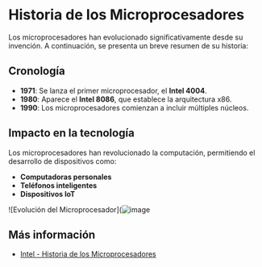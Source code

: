 # Historia de los Microprocesadores

Los microprocesadores han evolucionado significativamente desde su invención. A continuación, se presenta un breve resumen de su historia:

## Cronología

- **1971**: Se lanza el primer microprocesador, el **Intel 4004**.
- **1980**: Aparece el **Intel 8086**, que establece la arquitectura x86.
- **1990**: Los microprocesadores comienzan a incluir múltiples núcleos.

## Impacto en la tecnología

Los microprocesadores han revolucionado la computación, permitiendo el desarrollo de dispositivos como:

- **Computadoras personales**
- **Teléfonos inteligentes**
- **Dispositivos IoT**

![Evolución del Microprocesador](![image](https://github.com/user-attachments/assets/5f831ed2-ef00-4616-bd10-74c0f03a9728)

## Más información

- [Intel - Historia de los Microprocesadores](https://www.intel.com/content/www/us/en/history/microprocessors.html)
